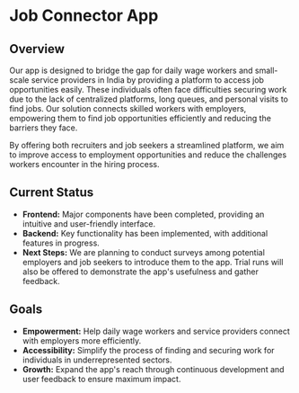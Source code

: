 # Job Connector App

## Overview
Our app is designed to bridge the gap for daily wage workers and small-scale service providers in India by providing a platform to access job opportunities easily. These individuals often face difficulties securing work due to the lack of centralized platforms, long queues, and personal visits to find jobs. Our solution connects skilled workers with employers, empowering them to find job opportunities efficiently and reducing the barriers they face.

By offering both recruiters and job seekers a streamlined platform, we aim to improve access to employment opportunities and reduce the challenges workers encounter in the hiring process. 

## Current Status
- **Frontend:** Major components have been completed, providing an intuitive and user-friendly interface.
- **Backend:** Key functionality has been implemented, with additional features in progress.
- **Next Steps:** We are planning to conduct surveys among potential employers and job seekers to introduce them to the app. Trial runs will also be offered to demonstrate the app's usefulness and gather feedback.

## Goals
- **Empowerment:** Help daily wage workers and service providers connect with employers more efficiently.
- **Accessibility:** Simplify the process of finding and securing work for individuals in underrepresented sectors.
- **Growth:** Expand the app's reach through continuous development and user feedback to ensure maximum impact.

